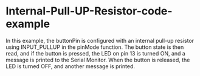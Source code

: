 # Internal-Pull-UP-Resistor-code-example
In this example, the buttonPin is configured with an internal pull-up resistor using INPUT_PULLUP in the pinMode function. The button state is then read, and if the button is pressed, the LED on pin 13 is turned ON, and a message is printed to the Serial Monitor. When the button is released, the LED is turned OFF, and another message is printed.
